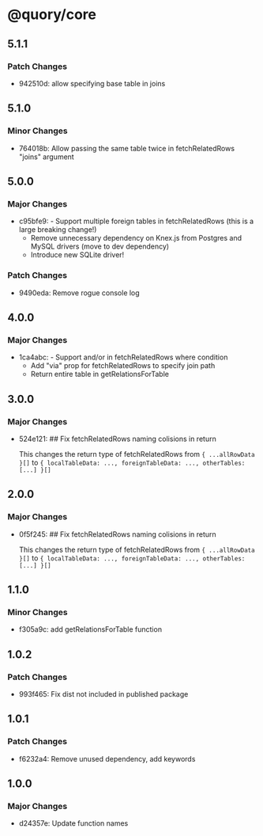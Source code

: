 # @quory/core

## 5.1.1

### Patch Changes

- 942510d: allow specifying base table in joins

## 5.1.0

### Minor Changes

- 764018b: Allow passing the same table twice in fetchRelatedRows "joins" argument

## 5.0.0

### Major Changes

- c95bfe9: - Support multiple foreign tables in fetchRelatedRows (this is a large breaking change!)
  - Remove unnecessary dependency on Knex.js from Postgres and MySQL drivers (move to dev dependency)
  - Introduce new SQLite driver!

### Patch Changes

- 9490eda: Remove rogue console log

## 4.0.0

### Major Changes

- 1ca4abc: - Support and/or in fetchRelatedRows where condition
  - Add "via" prop for fetchRelatedRows to specify join path
  - Return entire table in getRelationsForTable

## 3.0.0

### Major Changes

- 524e121: ## Fix fetchRelatedRows naming colisions in return

  This changes the return type of fetchRelatedRows from `{ ...allRowData }[]` to `{ localTableData: ..., foreignTableData: ..., otherTables: [...] }[]`

## 2.0.0

### Major Changes

- 0f5f245: ## Fix fetchRelatedRows naming colisions in return

  This changes the return type of fetchRelatedRows from `{ ...allRowData }[]` to `{ localTableData: ..., foreignTableData: ..., otherTables: [...] }[]`

## 1.1.0

### Minor Changes

- f305a9c: add getRelationsForTable function

## 1.0.2

### Patch Changes

- 993f465: Fix dist not included in published package

## 1.0.1

### Patch Changes

- f6232a4: Remove unused dependency, add keywords

## 1.0.0

### Major Changes

- d24357e: Update function names
